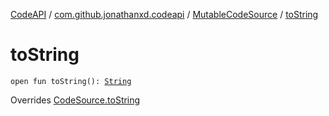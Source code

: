 [CodeAPI](../../index.md) / [com.github.jonathanxd.codeapi](../index.md) / [MutableCodeSource](index.md) / [toString](.)

# toString

`open fun toString(): `[`String`](https://kotlinlang.org/api/latest/jvm/stdlib/kotlin/-string/index.html)

Overrides [CodeSource.toString](../-code-source/to-string.md)

